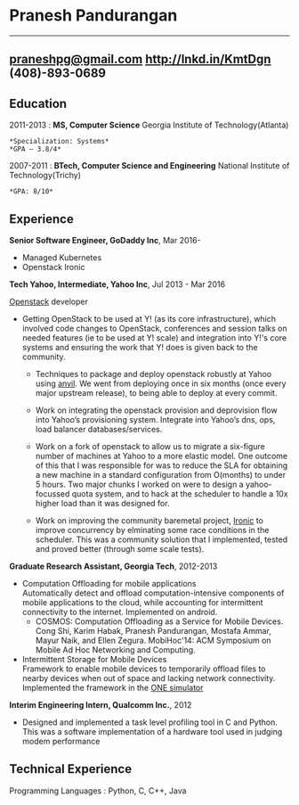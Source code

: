 Pranesh Pandurangan
===================

-----------------------
praneshpg@gmail.com 
http://lnkd.in/KmtDgn 
(408)-893-0689
-----------------------

Education
---------

2011-2013
:   **MS, Computer Science** Georgia Institute of Technology(Atlanta)

    *Specialization: Systems*
    *GPA – 3.8/4*

2007-2011
:   **BTech, Computer Science and Engineering** National Institute of
    Technology(Trichy)

    *GPA: 8/10*

Experience
----------

**Senior Software Engineer, GoDaddy Inc**, Mar 2016-

* Managed Kubernetes
* Openstack Ironic

**Tech Yahoo, Intermediate, Yahoo Inc**, Jul 2013 - Mar 2016

[Openstack](http://www.openstack.org/) developer 

* Getting OpenStack to be used at Y! (as its core infrastructure), which 
  involved code changes to OpenStack, conferences and session talks on needed 
  features (ie to be used at Y! scale) and integration into Y!'s core systems 
  and ensuring the work that Y! does is given back to the community.

    * Techniques to package and deploy openstack robustly at Yahoo using
      [anvil](http://www.github.com/openstack/anvil). We went from deploying
      once in six months (once every major upstream release), to being able to
      deploy at every commit.

    * Work on integrating the openstack provision and deprovision flow into
      Yahoo’s provisioning system. Integrate into Yahoo’s dns, ops, load
      balancer databases/services.

    * Work on a fork of openstack to allow us to migrate a six-figure number of
      machines at Yahoo to a more elastic model. One outcome of this that I was
      responsible for was to reduce the SLA for obtaining a new machine in a
      standard configuration from O(months) to under 5 hours. Two major chunks
      I worked on were to design a yahoo-focussed quota system, and to hack at
      the scheduler to handle a 10x higher load than it was designed for.

    * Work on improving the community baremetal project,
      [Ironic](http://www.github.com/openstack/ironic) to improve concurrency
      by elminating some race conditions in the scheduler. This was a community
      solution that I implemented, tested and proved better (through some scale 
      tests).

**Graduate Research Assistant, Georgia Tech**, 2012-2013  

* Computation Offloading for mobile applications  
  Automatically detect and offload computation-intensive components of mobile 
  applications to the cloud, while accounting for intermittent connectivity to
  the internet. Implemented on android.
    * COSMOS: Computation Offloading as a Service for Mobile Devices.  
      Cong Shi, Karim Habak, Pranesh Pandurangan, Mostafa Ammar, Mayur Naik,
      and Ellen Zegura. MobiHoc'14: ACM Symposium on Mobile Ad Hoc Networking 
      and Computing.
* Intermittent Storage for Mobile Devices  
  Framework to enable mobile devices to temporarily offload files to nearby devices
  when out of space and lacking network connectivity. Implemented the framework in the
  [ONE simulator](http://www.netlab.tkk.fi/tutkimus/dtn/theone/)

**Interim Engineering Intern, Qualcomm Inc.**, 2012  

* Designed and implemented a task level profiling tool in C and Python. This
  was a software implementation of a hardware tool used in judging modem
  performance


Technical Experience
--------------------

Programming Languages
:   Python, C, C++, Java
